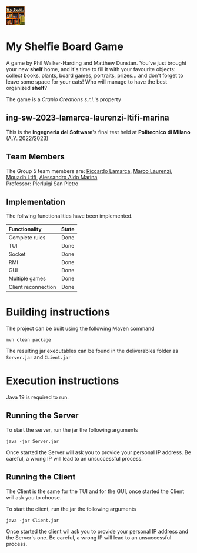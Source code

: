 ![Icona](src/main/resources/assets/Publisher%20material/Icon%2050x50px.png)
# My Shelfie Board Game

A game by Phil Walker-Harding and Matthew Dunstan. You've just brought your new **shelf** home, and it's time to fill it with your favourite objects: collect books, plants, board games, portraits, prizes... and don't forget to leave some space for your cats! Who will manage to have the best organized **shelf**?

The game is a _Cranio Creations s.r.l._'s property

## ing-sw-2023-lamarca-laurenzi-ltifi-marina

This is the **Ingegneria del Software**'s final test held at **Politecnico di Milano** (A.Y. 2022/2023)

## Team Members

The Group 5 team members are: [Riccardo Lamarca](https://github.com/Riccardo250), [Marco Laurenzi](https://github.com/marcolaurenzi), [Mouadh Ltifi](https://github.com/mouadhltifi), [Alessandro Aldo Marina](https://github.com/Hackingale) <br>
Professor: Pierluigi San Pietro

## Implementation

The follwing functionalities have been implemented.

| Functionality | State |
|:-----------------------|:------------------------------------:|
| Complete rules | Done |
| TUI | Done |
| Socket | Done |
| RMI | Done |
| GUI | Done |
| Multiple games | Done |
| Client reconnection | Done |


# Building instructions
The project can be built using the following Maven command
```
mvn clean package
```
The resulting jar executables can be found in the deliverables folder as `Server.jar` and `CLient.jar`

# Execution instructions
Java 19 is required to run.

## Running the Server
To start the server, run the jar the following arguments
```
java -jar Server.jar
```
Once started the Server will ask you to provide your personal IP address. Be careful, a wrong IP will lead to an unsuccessful process.

## Running the Client
The Client is the same for the TUI and for the GUI, once started the Client will ask you to choose.

To start the client, run the jar the following arguments
```
java -jar Client.jar
```
Once started the client wil ask you to provide your personal IP address and the Server's one. Be careful, a wrong IP will lead to an unsuccessful process.


